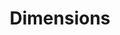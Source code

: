 ---
layout: default
bigquery: https://console.cloud.google.com/bigquery?p=covid-19-dimensions-ai&page=table&d=data&t=publications
contributors: Digital Science, https://www.digital-science.com/
cost: Free for personal, non-commercial use.
description: Dimensions contains more than 100 million publications, ranging from
  articles published in scholarly journals, books and book chapters, to preprints
  and conference proceedings. All publications are contextualized with linked data
  sets, funding, publications, patents, clinical trials, and policy documents. You
  can also view associated categories, funders, institutions, and researcher profiles.
documentation: https://docs.dimensions.ai/bigquery/index.html
last_edit: 04/10/2022, 12:36:49
location: https://www.dimensions.ai/products/free/
maintained_by: Digital Science, https://www.digital-science.com/
schema_fields:
- category_hrcs_rac
- embargo_date
- funding_jpy
- funder_org_countries
- grant_number
- category_icrp_ct
- research_orgs
- open_access_categories
- date_modified
- cited_by_ids
- research_org_city_names
- description
- mesh_headings
- journal
- research_org_cities
- associated_publication_pmid
- clinical_trial_ids
- repository_url
- associated_publication_arxiv_id
- brief_title
- end_date
- patent_ids
- inventor_names
- acronym
- funding_usd
- aliases
- original_assignee_countries
- title
- altmetrics
- funding_currency
- journal_lists
- research_org_countries
- legal_events
- date_inserted
- license
- funding_amount
- filing_year
- registry
- investigators
- funding_details
- granted_date
- types
- current_assignee_orgs
- publication_year
- volume
- funding_gbp
- family_id
- funding_nzd
- current_assignee_countries
- metrics
- phase
- id
- funder_org_cities
- funding_eur
- email_address
- acknowledgements
- category_hra
- start_year
- associated_publication_doi
- citations
- subtitles
- funding_chf
- doi
- resulting_publication_doi
- associated_publication_id
- category_uoa
- links
- date_imported_gbq
- funding_cny
- family_members_ids
- linkout
- application_number
- family_count
- granted_year
- funder_org
- ipcr
- filing_date
- reference_ids
- end_year
- category_for
- open_access_categories_v2
- organisation_details
- assignee_countries
- citations_count
- research_org_state_names
- publication_date
- date_print
- resulting_publication_ids
- wikipedia_url
- conference
- eisbn
- research_org_country_names
- funder_countries
- date_online
- pmcid
- funder_orgs
- editors
- address
- concepts
- filing_status
- original_assignee
- status
- relationships
- name
- parent_id
- gender
- supporting_grant_ids
- year
- kind
- original_title
- jurisdiction
- book_series_title
- categories
- associated_grant_ids
- established
- active_years
- category_rcdc
- current_assignee
- category_hrcs_hc
- abstract
- publication_ids
- created_date
- isbn
- language
- type
- legal_status
- acronyms
- external_ids
- original_abstract
- authors
- start_date
- category_sdg
- pages
- proceedings_title
- pmid
- date
- funder_org_acronyms
- foa_number
- category_bra
- conditions
- citation_string
- funding_aud
- book_title
- repository_id
- expiration_date
- original_assignee_orgs
- interventions
- assignee_orgs
- source_id
- labels
- publisher
- date_normal
- priority_year
- funding_cad
- issue
- funder_org_state_codes
- researcher_ids
- mesh_terms
- research_org_state_codes
- expiration_year
- cpc
- priority_date
- arxiv_id
- repository_name
- category_icrp_cso
shortname: dimensions
tags:
- scholarly literature
- patents
- funding
- clinical trials
- academic profiles
terms_of_use: 'Use of both the Dimensions COVID-19 dataset and full Dimensions dataset
  are subject to the Dimensions Terms of use: https://www.dimensions.ai/policies-terms-legal '
title: Dimensions
uuid: dcff88bd-fe6b-4fdb-8159-809bf9d7bc1c
---